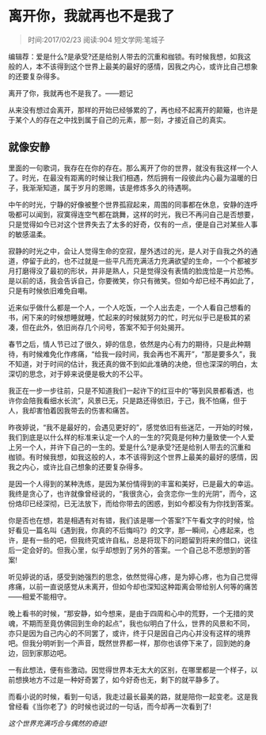 
# 离开你，我就再也不是我了

> 时间:2017/02/23  阅读:904  短文学网:笔城子

编辑荐：爱是什么?是承受?还是给别人带去的沉重和枷锁。有时候我想，如我这般的人，本不该得到这个世界上最美的最好的感情，因我之内心，或许比自己想象的还要复杂得多。

离开了你，我就再也不是我了。——题记

从来没有想过会离开，那样的开始已经够累的了，再也经不起离开的颠簸，也许是于某个人的存在之中找到属于自己的元素，那一刻，才接近自己的真实。

## 就像安静

里面的一句歌词，我存在在你的存在。那么离开了你的世界，就没有我这样一个人了。时光，在最没有距离的时候让我们相遇，然后拥有一段彼此内心最为温暖的日子，我渐渐知道，属于岁月的恩赐，该是修炼多久的待遇啊。

中午的时光，宁静的好像被整个世界孤寂起来，周围的同事都在休息，安静的连呼吸都可以闻到，寂寞得连空气都在跳舞，这样的时光，我已不再问自己是否想要，只是觉得如今已对这个世界失去了太多的好奇，仅有的一点，便是自己对某些人事的敏感温柔。

寂静的时光之中，会让人觉得生命的空寂，屋外透过的光，是人对于自我之外的通道，停留于此的，也不过就是一些平凡而充满活力充满欲望的生命，一个个都被岁月打磨得没了最初的形状，并非是熟人，只是觉得没有表情的脸庞恰是一片恐怖。是以前的话，我会告诉自己，你要微笑，你只有微笑。但如今却已经不再如此了，只是有时候依旧难免自嘲。

近来似乎做什么都是一个人，一个人吃饭，一个人出去走，一个人看自己想看的书，闲下来的时候想睡就睡，忙起来的时候就努力的忙，时光似乎已是极其的紧凑，但在此外，依旧尚存几个问号，答案不知于何处揭开。

春节之后，情人节已过了很久，婷的信息，依然是内心有力的期待，只是此种期待，有时候难免化作疼痛，“给我一段时间，我会再也不离开”，“那是要多久”，我不知道，对于时间的估计，我还真的做不到如此准确的决绝，但也深深的明白，太深切的思念，对于婷来说便是极大的不公平。

我正在一步一步往前，只是不知道我们一起许下的红豆中的“等到风景都看透，也许你会陪我看细水长流”，风景已无，只是路还得依旧，于己，我不怕痛，但于人，我却害怕着因我带去的伤害和痛苦。

昨夜婷说，“我不是最好的，会遇见更好的”，感觉依旧有些迷茫，一开始的时候，我们到底是以什么样的标准来认定一个人的一生的?究竟是何种力量致使一个人爱上另一个人，并许下自己的一生的。爱是什么?是承受?还是给别人带去的沉重和枷锁。有时候我想，如我这般的人，本不该得到这个世界上最美的最好的感情，因我之内心，或许比自己想象的还要复杂得多。

是因一个人得到的某种洗练，是因为某份情得到的丰富和美好，已是最大的幸运。我终是贪心了，也许就像曾经说的，“我很贪心，会贪恋你一生的光阴”，而今，这份烙印已经深彻，已无法放下，而给你带去的困惑，到如今都没有为你找到答案。

你是否也在想，若是相遇有对有错，我们该是哪一个答案?下午看文字的时候，恰好看见一篇名叫《遇到我，你真的不后悔吗?》的文字，那一瞬间，心疼起来，也许，是有一些的吧，但我终究或许自私，总是将现下的问题留到将来的借口，说往后一定会好的。但我心里，似乎却想到了另外的答案。一个自己总不愿想到的答案!

听见婷说的话，感受到她强烈的思念，依然觉得心疼，是为婷心疼，也为自己觉得疼痛，以前一直说感觉从未离开，但如今却也深知这种距离会带给别人何等的痛苦——相爱不能相守。

晚上看书的时候，“那安静，如今想来，是由于四周和心中的荒野，一个无措的灵魂，不期而至竟仿佛回到生命的起点”，我也似明白了什么，世界的风景和不同，亦只是因为自己内心的不同罢了，或许，终于只是因自己内心并没有这样的境界吧。但我分明听到一个声音，既然世界都一样，那你也该停下来了，回到她的身边，回到家那边吧。

一有此想法，便有些激动。因觉得世界本无太大的区别，在哪里都是一个样子，以前想换地方不过是一种好奇罢了，如今好奇也无，剩下的就平静多了。

而看小说的时候，看到一句话，我走过最长最美的路，就是陪你一起变老。这是我曾经看《当你老了》的时候也说过的一句话，而今却再一次看到了!

_这个世界充满巧合与偶然的奇迹!_

